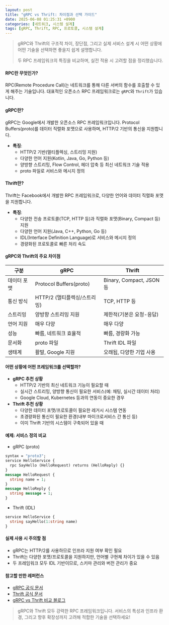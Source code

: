 ```yaml
---
layout: post
title: "gRPC vs Thrift: 차이점과 선택 가이드"
date: 2025-06-08 01:25:31 +0900
categories: [네트워크, 시스템 설계]
tags: [gRPC, Thrift, RPC, 프로토콜, 시스템 설계]
---
```


> gRPC와 Thrift의 구조적 차이, 장단점, 그리고 실제 서비스 설계 시 어떤 상황에 어떤 기술을 선택하면 좋을지 쉽게 설명합니다.
> 
> 두 RPC 프레임워크의 특징을 비교하며, 실전 적용 시 고려할 점을 정리했습니다.

#### RPC란 무엇인가?
RPC(Remote Procedure Call)는 네트워크를 통해 다른 서버의 함수를 호출할 수 있게 해주는 기술입니다. 대표적인 오픈소스 RPC 프레임워크로는 `gRPC`와 `Thrift`가 있습니다.

#### gRPC란?
gRPC는 Google에서 개발한 오픈소스 RPC 프레임워크입니다. Protocol Buffers(proto)를 데이터 직렬화 포맷으로 사용하며, HTTP/2 기반의 통신을 지원합니다.

- **특징**:
  - HTTP/2 기반(멀티플렉싱, 스트리밍 지원)
  - 다양한 언어 지원(Kotlin, Java, Go, Python 등)
  - 양방향 스트리밍, Flow Control, 헤더 압축 등 최신 네트워크 기술 적용
  - proto 파일로 서비스와 메시지 정의

#### Thrift란?
Thrift는 Facebook에서 개발한 RPC 프레임워크로, 다양한 언어와 데이터 직렬화 포맷을 지원합니다.

- **특징**:
  - 다양한 전송 프로토콜(TCP, HTTP 등)과 직렬화 포맷(Binary, Compact 등) 지원
  - 다양한 언어 지원(Java, C++, Python, Go 등)
  - IDL(Interface Definition Language)로 서비스와 메시지 정의
  - 경량화된 프로토콜로 빠른 처리 속도

#### gRPC와 Thrift의 주요 차이점

| 구분         | gRPC                           | Thrift                       |
|--------------|--------------------------------|------------------------------|
| 데이터 포맷  | Protocol Buffers(proto)        | Binary, Compact, JSON 등     |
| 통신 방식    | HTTP/2 (멀티플렉싱/스트리밍)   | TCP, HTTP 등                 |
| 스트리밍     | 양방향 스트리밍 지원           | 제한적(기본은 요청-응답)     |
| 언어 지원    | 매우 다양                      | 매우 다양                    |
| 성능         | 빠름, 네트워크 효율적           | 빠름, 경량화 가능            |
| 문서화       | proto 파일                     | Thrift IDL 파일              |
| 생태계       | 활발, Google 지원              | 오래됨, 다양한 기업 사용     |

#### 어떤 상황에 어떤 프레임워크를 선택할까?
- **gRPC 추천 상황**
  - HTTP/2 기반의 최신 네트워크 기능이 필요할 때
  - 실시간 스트리밍, 양방향 통신이 필요한 서비스(예: 채팅, 실시간 데이터 처리)
  - Google Cloud, Kubernetes 등과의 연동이 중요한 경우
- **Thrift 추천 상황**
  - 다양한 데이터 포맷/프로토콜이 필요한 레거시 시스템 연동
  - 초경량화된 통신이 필요한 환경(내부 마이크로서비스 간 통신 등)
  - 이미 Thrift 기반의 시스템이 구축되어 있을 때

#### 예제: 서비스 정의 비교
- gRPC (proto)
```proto
syntax = "proto3";
service HelloService {
  rpc SayHello (HelloRequest) returns (HelloReply) {}
}
message HelloRequest {
  string name = 1;
}
message HelloReply {
  string message = 1;
}
```
- Thrift (IDL)
```proto
service HelloService {
  string sayHello(1:string name)
}
```

#### 실제 사용 시 주의할 점
- gRPC는 HTTP/2를 사용하므로 인프라 지원 여부 확인 필요
- Thrift는 다양한 포맷/프로토콜을 지원하지만, 언어별 구현체 차이가 있을 수 있음
- 두 프레임워크 모두 IDL 기반이므로, 스키마 관리와 버전 관리가 중요

#### 참고할 만한 레퍼런스
- [gRPC 공식 문서](https://grpc.io/docs/)
- [Thrift 공식 문서](https://thrift.apache.org/docs)
- [gRPC vs Thrift 비교 블로그](https://medium.com/@devkook/grpc-vs-thrift-2e8b6c5ecf2b)

> gRPC와 Thrift 모두 강력한 RPC 프레임워크입니다. 서비스의 특성과 인프라 환경, 그리고 향후 확장성까지 고려해 적합한 기술을 선택하세요!
